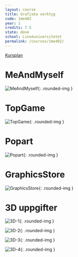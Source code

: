 ```yaml
---
layout: course
title: Grafiska verktyg
code: 1me402
year: 1
credits: 7.5
state: done
school: Linnéuniversitetet
permalink: /courses/1me402/
---
```


[Kursplan](/files/courseplan/1me402.pdf)

MeAndMyself
===
![MeAndMyself](/files/images/MeAndMySelf.png){: .rounded-img }

TopGame
===
![TopGame](/files/images/TopGame.png){: .rounded-img }

Popart
===
![Popart](/files/images/Popart.png){: .rounded-img }

GraphicsStore
===
![GraphicsStore](/files/images/GraphicsStore.png){: .rounded-img }

3D uppgifter
===
![3D-1](/files/images/3D-1.png){: .rounded-img }

![3D-2](/files/images/3D-2.png){: .rounded-img }

![3D-3](/files/images/3D-3.png){: .rounded-img }

![3D-4](/files/images/3D-4.png){: .rounded-img }
